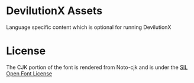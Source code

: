 # DevilutionX Assets
Language specific content which is optional for running DevilutionX 

# License
The CJK portion of the font is rendered from Noto-cjk and is under the [SIL Open Font License](LICENSE-SIL.txt)
